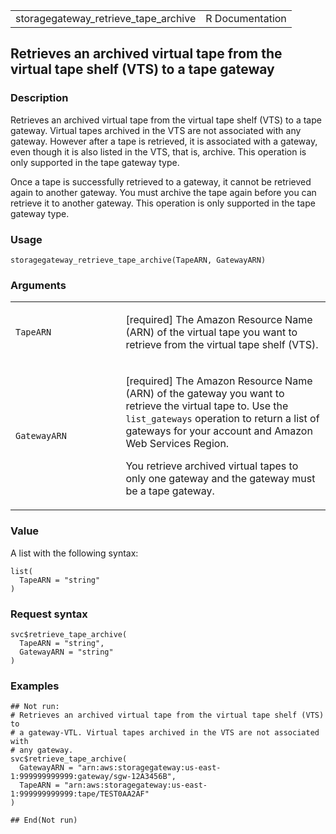 <table style="width: 100%;">
<tbody>
<tr class="odd">
<td>storagegateway_retrieve_tape_archive</td>
<td style="text-align: right;">R Documentation</td>
</tr>
</tbody>
</table>

## Retrieves an archived virtual tape from the virtual tape shelf (VTS) to a tape gateway

### Description

Retrieves an archived virtual tape from the virtual tape shelf (VTS) to
a tape gateway. Virtual tapes archived in the VTS are not associated
with any gateway. However after a tape is retrieved, it is associated
with a gateway, even though it is also listed in the VTS, that is,
archive. This operation is only supported in the tape gateway type.

Once a tape is successfully retrieved to a gateway, it cannot be
retrieved again to another gateway. You must archive the tape again
before you can retrieve it to another gateway. This operation is only
supported in the tape gateway type.

### Usage

    storagegateway_retrieve_tape_archive(TapeARN, GatewayARN)

### Arguments

<table>
<colgroup>
<col style="width: 35%" />
<col style="width: 65%" />
</colgroup>
<tbody>
<tr class="odd">
<td><code
id="storagegateway_retrieve_tape_archive_:_TapeARN">TapeARN</code></td>
<td><p>[required] The Amazon Resource Name (ARN) of the virtual tape you
want to retrieve from the virtual tape shelf (VTS).</p></td>
</tr>
<tr class="even">
<td><code
id="storagegateway_retrieve_tape_archive_:_GatewayARN">GatewayARN</code></td>
<td><p>[required] The Amazon Resource Name (ARN) of the gateway you want
to retrieve the virtual tape to. Use the <code>list_gateways</code>
operation to return a list of gateways for your account and Amazon Web
Services Region.</p>
<p>You retrieve archived virtual tapes to only one gateway and the
gateway must be a tape gateway.</p></td>
</tr>
</tbody>
</table>

### Value

A list with the following syntax:

    list(
      TapeARN = "string"
    )

### Request syntax

    svc$retrieve_tape_archive(
      TapeARN = "string",
      GatewayARN = "string"
    )

### Examples

    ## Not run: 
    # Retrieves an archived virtual tape from the virtual tape shelf (VTS) to
    # a gateway-VTL. Virtual tapes archived in the VTS are not associated with
    # any gateway.
    svc$retrieve_tape_archive(
      GatewayARN = "arn:aws:storagegateway:us-east-1:999999999999:gateway/sgw-12A3456B",
      TapeARN = "arn:aws:storagegateway:us-east-1:999999999999:tape/TEST0AA2AF"
    )

    ## End(Not run)

